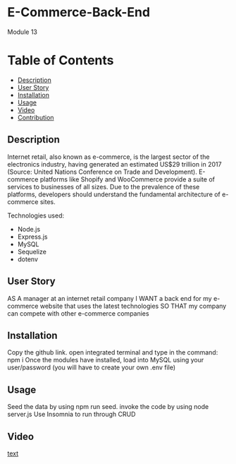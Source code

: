 # E-Commerce-Back-End
Module 13
# Table of Contents
- [Description](#description)
- [User Story](#user-story)
- [Installation](#installation)
- [Usage](#usage)
- [Video](#video)
- [Contribution](#contribution)



## Description
Internet retail, also known as e-commerce, is the largest sector of the electronics industry, having generated an estimated US$29 trillion in 2017 (Source: United Nations Conference on Trade and Development). E-commerce platforms like Shopify and WooCommerce provide a suite of services to businesses of all sizes. Due to the prevalence of these platforms, developers should understand the fundamental architecture of e-commerce sites.

Technologies used:
- Node.js
- Express.js
- MySQL
- Sequelize
- dotenv


## User Story
AS A manager at an internet retail company
I WANT a back end for my e-commerce website that uses the latest technologies
SO THAT my company can compete with other e-commerce companies

## Installation
Copy the github link. open integrated terminal and type in the command: npm i
Once the modules have installed, load into MySQL using your user/password (you will have to create your own .env file)

## Usage
Seed the data by using npm run seed. invoke the code by using node server.js
Use Insomnia to run through CRUD

## Video
[text](https://)
